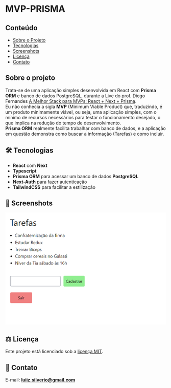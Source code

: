 # MVP-PRISMA

## Conteúdo
* [Sobre o Projeto](#sobre-o-projeto)
* [Tecnologias](#hammer_and_wrench-tecnologias)
* [Screenshots](#camera_flash-screenshots)
* [Licença](#balance_scale-licença)
* [Contato](#email-contato)

## Sobre o projeto
Trata-se de uma aplicação simples desenvolvida em React com __Prisma ORM__ e banco de dados PostgreSQL, durante a Live do prof. Diego Fernandes [A Melhor Stack para MVPs: React + Next + Prisma](https://www.youtube.com/watch?v=AuR2tHgy1Y4&list=PL85ITvJ7FLoiBxfZFZSUYBqrCs8khA_I8).<br />
Eu não conhecia a sigla __MVP__ (Minimum Viable Product) que, traduzindo, é um produto minimamente viável, ou seja, uma aplicação simples, com o mínimo de recursos necessários para testar o funcionamento desejado, o que implica na redução do tempo de desenvolvimento.<br />
__Prisma ORM__ realmente facilita trabalhar com banco de dados, e a aplicação em questão demonstra como buscar a informação (Tarefas) e como incluir.<br />


## :hammer_and_wrench: Tecnologias
* __React__ com __Next__
* __Typescript__
* __Prisma ORM__ para acessar um banco de dados __PostgreSQL__
* __Next-Auth__ para fazer autenticação
* __TailwindCSS__ para facilitar a estilização


## :camera_flash: Screenshots
![](https://github.com/luiizsilverio/mvp-prisma/blob/main/public/mvp-prisma.gif)


## :balance_scale: Licença
Este projeto está licenciado sob a [licença MIT](LICENSE).

## :email: Contato

E-mail: [**luiiz.silverio@gmail.com**](mailto:luiiz.silverio@gmail.com)

